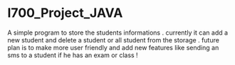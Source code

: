 # I700_Project_JAVA

A simple program to store the students informations . currently it can add a new student and delete a student or all student from the storage . future plan is to make more user friendly and add new features like sending an sms to a student if he has an exam or class !
